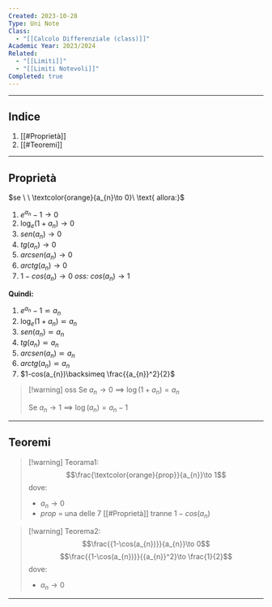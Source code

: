 ```yaml
---
Created: 2023-10-28
Type: Uni Note
Class:
  - "[[Calcolo Differenziale (class)]]"
Academic Year: 2023/2024
Related:
  - "[[Limiti]]"
  - "[[Limiti Notevoli]]"
Completed: true
---
```

---
## Indice
1. [[#Proprietà]]
2. [[#Teoremi]]

---
## Proprietà
$se \ \ \textcolor{orange}{a_{n}\to 0}\ \text{ allora:}$

1. $e^{a_{n}}-1\to 0$
2. $\log_{e}(1+a_{n})\to 0$ 
3. $sen(a_{n})\to 0$
4. $tg(a_{n})\to 0$
5. $arcsen(a_{n})\to 0$
6. $arctg(a_{n})\to 0$
7. $1-cos(a_{n})\to 0$    *oss:* $cos(a_{n})\to 1$

**Quindi:**
1. $e^{a_{n}}-1 \backsimeq a_{n}$
2. $\log_{e}(1+a_{n})\backsimeq a_{n}$ 
3. $sen(a_{n}) \backsimeq a_{n}$
4. $tg(a_{n})\backsimeq a_{n}$
5. $arcsen(a_{n})\backsimeq a_{n}$
6. $arctg(a_{n})\backsimeq a_{n}$
7. $1-cos(a_{n})\backsimeq \frac{{a_{n}}^2}{2}$ 

>[!warning] oss
Se $a_{ n }\to 0$  $\implies$ $\log(1+a_{ n }) = a_{ n }$
>
>Se $a_{ n } \to 1$ $\implies$ $\log(a_{ n }) = a_{ n }-1$

---
## Teoremi

>[!warning] Teorama1:
>$$\frac{\textcolor{orange}{prop}}{a_{n}}\to 1$$
>dove: 
>	- $a_{n}\to 0$
>	- *prop* = una delle 7 [[#Proprietà]] tranne $1-cos(a_{n})$

>[!warning] Teorema2:
>$$\frac{{1-\cos(a_{n})}}{a_{n}}\to 0$$
>$$\frac{{1-\cos(a_{n})}}{{a_{n}}^2}\to \frac{1}{2}$$
>dove: 
>	- $a_{n}\to 0$

---

